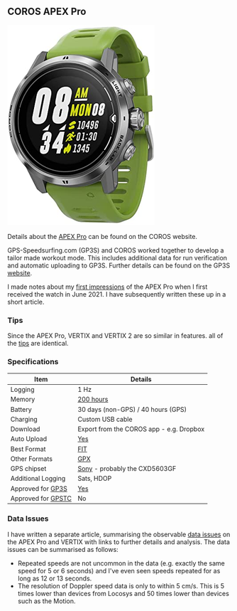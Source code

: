 ## COROS APEX Pro

![apex-pro](img/apex-pro-green.jpg)



Details about the [APEX Pro](https://coros.com/apex-pro) can be found on the COROS website.

GPS-Speedsurfing.com (GP3S) and COROS worked together to develop a tailor made workout mode. This includes additional data for run verification and automatic uploading to GP3S. Further details can be found on the GP3S [website](https://www.gps-speedsurfing.com/default.aspx?mnu=item&item=coros).

I made notes about my [first impressions](first-impressions.md) of the APEX Pro when I first received the watch in June 2021. I have subsequently written these up in a short article.



### Tips

Since the APEX Pro, VERTIX and VERTIX 2 are so similar in features. all of the [tips](../tips.md) are identical.



### Specifications

| Item                                                       | Details                                                      |
| ---------------------------------------------------------- | ------------------------------------------------------------ |
| Logging                                                    | 1 Hz                                                         |
| Memory                                                     | [200 hours](https://support.coros.com/hc/en-us/articles/360044993811-How-much-memory-do-COROS-watches-have) |
| Battery                                                    | 30 days (non-GPS) / 40 hours (GPS)                           |
| Charging                                                   | Custom USB cable                                             |
| Download                                                   | Export from the COROS app - e.g. Dropbox                     |
| Auto Upload                                                | [Yes](https://www.gps-speedsurfing.com/default.aspx?mnu=item&item=HowAddSession) |
| Best Format                                                | [FIT](https://developer.garmin.com/fit/protocol/)            |
| Other Formats                                              | [GPX](https://en.wikipedia.org/wiki/GPS_Exchange_Format)     |
| GPS chipset                                                | [Sony](https://www.sony-semicon.co.jp/e/products/lsi/gps/product.html) - probably the CXD5603GF |
| Additional Logging                                         | Sats, HDOP                                                   |
| Approved for [GP3S](https://www.gps-speedsurfing.com/)     | [Yes](https://www.gps-speedsurfing.com/default.aspx?mnu=forum&forum=6&val=166382) |
| Approved for [GPSTC](https://www.gpsteamchallenge.com.au/) | No                                                           |



### Data Issues

I have written a separate article, summarising the observable [data issues](../data-issues.md) on the APEX Pro and VERTIX with links to further details and analysis. The data issues can be summarised as follows:

- Repeated speeds are not uncommon in the data (e.g. exactly the same speed for 5 or 6 seconds) and I've even seen speeds repeated for as long as 12 or 13 seconds.
- The resolution of Doppler speed data is only to within 5 cm/s. This is 5 times lower than devices from Locosys and 50 times lower than devices such as the Motion.
